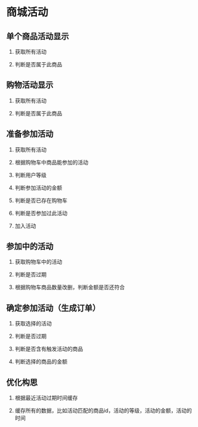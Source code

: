 # 商城活动

## 单个商品活动显示

1. 获取所有活动
   
2. 判断是否属于此商品

## 购物活动显示

1. 获取所有活动
   
2. 判断是否属于此商品

## 准备参加活动

1. 获取所有活动

2. 根据购物车中商品能参加的活动

3. 判断用户等级

4. 判断参加活动的金额

5. 判断是否已存在购物车

6. 判断是否参加过此活动

7. 加入活动

## 参加中的活动

1. 获取购物车中的活动

2. 判断是否过期

3. 根据购物车商品数量改删，判断金额是否还符合


## 确定参加活动（生成订单）

1. 获取选择的活动

2. 判断是否过期

2. 判断是否含有触发活动的商品

3. 判断选择的商品的金额

## 优化构思

1. 根据最近活动过期时间缓存
   
2. 缓存所有的数据，比如活动匹配的商品id，活动的等级，活动的金额，活动的时间

